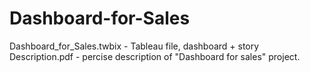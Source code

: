 # Dashboard-for-Sales

Dashboard_for_Sales.twbix - Tableau file, dashboard + story
Description.pdf - percise description of "Dashboard for sales" project.
